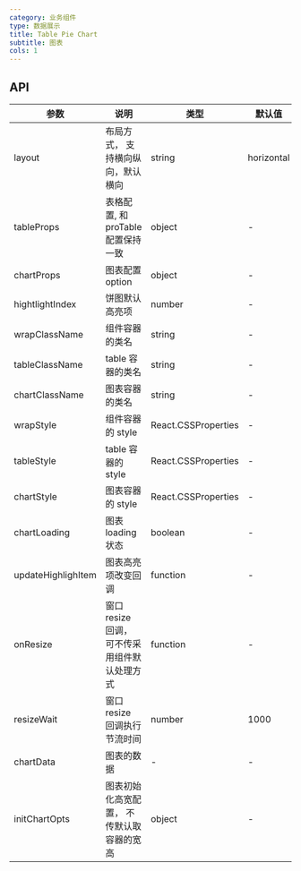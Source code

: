 ```yaml
---
category: 业务组件
type: 数据展示
title: Table Pie Chart
subtitle: 图表
cols: 1
---
```


## API
| 参数               | 说明                                          | 类型                | 默认值     |
| ------------------ | --------------------------------------------- | ------------------- | ---------- |
| layout             | 布局方式， 支持横向纵向，默认横向             | string              | horizontal |
| tableProps         | 表格配置, 和 proTable 配置保持一致            | object              | -          |
| chartProps         | 图表配置 option                               | object              | -          |
| hightlightIndex    | 饼图默认高亮项                                | number              | -          |
| wrapClassName      | 组件容器的类名                                | string              | -          |
| tableClassName     | table 容器的类名                              | string              | -          |
| chartClassName     | 图表容器的类名                                | string              | -          |
| wrapStyle          | 组件容器的 style                              | React.CSSProperties | -          |
| tableStyle         | table 容器的 style                            | React.CSSProperties | -          |
| chartStyle         | 图表容器的 style                              | React.CSSProperties | -          |
| chartLoading         | 图表loading状态                             | boolean | -          |
| updateHighlighItem | 图表高亮项改变回调                            | function            | -          |
| onResize           | 窗口 resize 回调， 可不传采用组件默认处理方式 | function            | -          |
| resizeWait         | 窗口 resize 回调执行节流时间                  | number              | 1000       |
| chartData          | 图表的数据                                    | -                   | -          |
| initChartOpts      | 图表初始化高宽配置， 不传默认取容器的宽高     | object              | -          |
